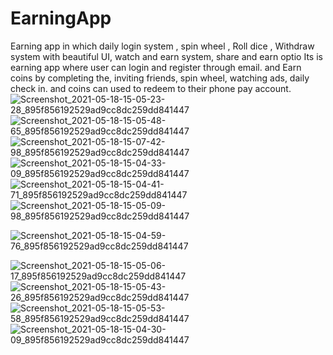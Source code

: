 # EarningApp
Earning app in which daily login system , spin wheel , Roll dice , Withdraw system with beautiful UI, watch and earn system, share and earn optio
Its is earning app where user can login and register through email. and Earn coins by completing the, inviting friends, spin wheel, watching ads, daily check in. and coins can used to redeem to their phone pay account.
![Screenshot_2021-05-18-15-05-23-28_895f856192529ad9cc8dc259dd841447](https://user-images.githubusercontent.com/77446236/118629378-258b0f00-b7eb-11eb-8012-e6b9015e89d7.png)
![Screenshot_2021-05-18-15-05-48-65_895f856192529ad9cc8dc259dd841447](https://user-images.githubusercontent.com/77446236/118629381-2623a580-b7eb-11eb-81e5-ed3e9e5fee3d.png)
![Screenshot_2021-05-18-15-07-42-98_895f856192529ad9cc8dc259dd841447](https://user-images.githubusercontent.com/77446236/118629382-26bc3c00-b7eb-11eb-84d9-e9a012529f9a.png)
![Screenshot_2021-05-18-15-04-33-09_895f856192529ad9cc8dc259dd841447](https://user-images.githubusercontent.com/77446236/118629384-2754d280-b7eb-11eb-8eb7-f303514e0194.png)
![Screenshot_2021-05-18-15-04-41-71_895f856192529ad9cc8dc259dd841447](https://user-images.githubusercontent.com/77446236/118629391-291e9600-b7eb-11eb-8020-8d44208d4b70.png)
![Screenshot_2021-05-18-15-05-09-98_895f856192529ad9cc8dc259dd841447](https://user-images.githubusercontent.com/77446236/118629370-23c14b80-b7eb-11eb-9dbb-a6e10c8253ba.png)

![Screenshot_2021-05-18-15-04-59-76_895f856192529ad9cc8dc259dd841447](https://user-images.githubusercontent.com/77446236/118629372-2459e200-b7eb-11eb-9624-6da43b242cbb.png)

![Screenshot_2021-05-18-15-05-06-17_895f856192529ad9cc8dc259dd841447](https://user-images.githubusercontent.com/77446236/118629375-24f27880-b7eb-11eb-90ec-1af1fa533eac.png)
![Screenshot_2021-05-18-15-05-43-26_895f856192529ad9cc8dc259dd841447](https://user-images.githubusercontent.com/77446236/118629351-215ef180-b7eb-11eb-9253-cc974b117887.png)
![Screenshot_2021-05-18-15-05-53-58_895f856192529ad9cc8dc259dd841447](https://user-images.githubusercontent.com/77446236/118629359-2328b500-b7eb-11eb-8453-7734b5ed7600.png)
![Screenshot_2021-05-18-15-04-30-09_895f856192529ad9cc8dc259dd841447](https://user-images.githubusercontent.com/77446236/118629364-23c14b80-b7eb-11eb-88f1-8021cead264c.png)
